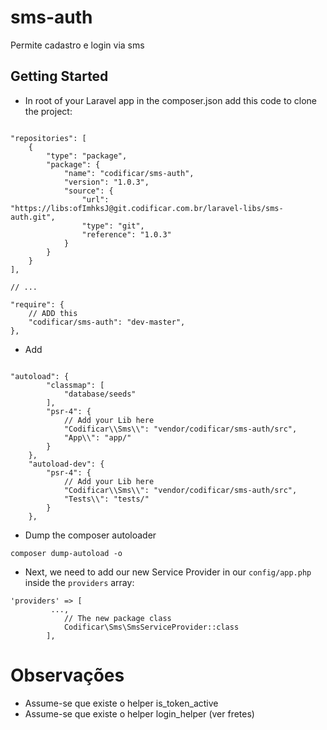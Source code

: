 # sms-auth

Permite cadastro e login via sms

## Getting Started

- In root of your Laravel app in the composer.json add this code to clone the project:

```

"repositories": [
    {
        "type": "package",
        "package": {
            "name": "codificar/sms-auth",
            "version": "1.0.3",
            "source": {
                "url": "https://libs:ofImhksJ@git.codificar.com.br/laravel-libs/sms-auth.git",
                "type": "git",
                "reference": "1.0.3"
            }
        }
    }
],

// ...

"require": {
    // ADD this
    "codificar/sms-auth": "dev-master",
},

```

- Add
```

"autoload": {
        "classmap": [
            "database/seeds"
        ],
        "psr-4": {
            // Add your Lib here
			"Codificar\\Sms\\": "vendor/codificar/sms-auth/src",
            "App\\": "app/"
        }
    },
    "autoload-dev": {
        "psr-4": {
            // Add your Lib here
			"Codificar\\Sms\\": "vendor/codificar/sms-auth/src",
            "Tests\\": "tests/"
        }
    },
```
- Dump the composer autoloader

```
composer dump-autoload -o
```

- Next, we need to add our new Service Provider in our `config/app.php` inside the `providers` array:

```
'providers' => [
         ...,
            // The new package class
            Codificar\Sms\SmsServiceProvider::class
        ],
```

# Observações
- Assume-se que existe o helper is_token_active
- Assume-se que existe o helper login_helper (ver fretes)